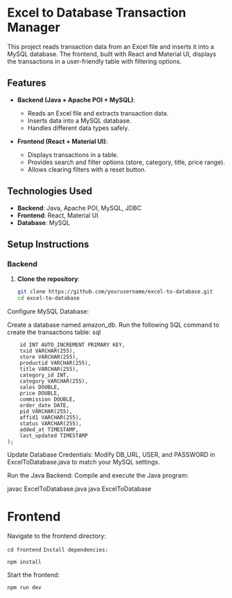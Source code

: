 # Excel to Database Transaction Manager

This project reads transaction data from an Excel file and inserts it into a MySQL database. The frontend, built with React and Material UI, displays the transactions in a user-friendly table with filtering options.

## Features

- **Backend (Java + Apache POI + MySQL)**:
  - Reads an Excel file and extracts transaction data.
  - Inserts data into a MySQL database.
  - Handles different data types safely.

- **Frontend (React + Material UI)**:
  - Displays transactions in a table.
  - Provides search and filter options (store, category, title, price range).
  - Allows clearing filters with a reset button.

## Technologies Used

- **Backend**: Java, Apache POI, MySQL, JDBC
- **Frontend**: React, Material UI
- **Database**: MySQL

## Setup Instructions

### Backend

1. **Clone the repository**:
   ```sh
   git clone https://github.com/yourusername/excel-to-database.git
   cd excel-to-database
Configure MySQL Database:

Create a database named amazon_db.
Run the following SQL command to create the transactions table:
sql

```CREATE TABLE transactions (
    id INT AUTO_INCREMENT PRIMARY KEY,
    txid VARCHAR(255),
    store VARCHAR(255),
    productid VARCHAR(255),
    title VARCHAR(255),
    category_id INT,
    category VARCHAR(255),
    sales DOUBLE,
    price DOUBLE,
    commission DOUBLE,
    order_date DATE,
    pid VARCHAR(255),
    affid1 VARCHAR(255),
    status VARCHAR(255),
    added_at TIMESTAMP,
    last_updated TIMESTAMP
);
```
Update Database Credentials: Modify DB_URL, USER, and PASSWORD in ExcelToDatabase.java to match your MySQL settings.

Run the Java Backend: Compile and execute the Java program:

javac ExcelToDatabase.java
java ExcelToDatabase

# Frontend
Navigate to the frontend directory:


```cd frontend```
```Install dependencies:```

```npm install```

Start the frontend:

```npm run dev```
